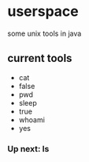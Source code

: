 # userspace
some unix tools in java

## current tools
-  cat
-  false
-  pwd
-  sleep
-  true
-  whoami
-  yes

### Up next: ls
